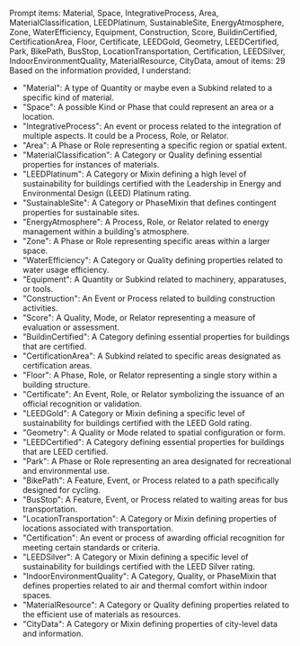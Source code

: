 Prompt items: 
Material, Space, IntegrativeProcess, Area, MaterialClassification, LEEDPlatinum, SustainableSite, EnergyAtmosphere, Zone, WaterEfficiency, Equipment, Construction, Score, BuildinCertified, CertificationArea, Floor, Certificate, LEEDGold, Geometry, LEEDCertified, Park, BikePath, BusStop, LocationTransportation, Certification, LEEDSilver, IndoorEnvironmentQuality, MaterialResource, CityData, 
amout of items: 29
 Based on the information provided, I understand:

- "Material": A type of Quantity or maybe even a Subkind related to a specific kind of material.
- "Space": A possible Kind or Phase that could represent an area or a location.
- "IntegrativeProcess": An event or process related to the integration of multiple aspects. It could be a Process, Role, or Relator.
- "Area": A Phase or Role representing a specific region or spatial extent.
- "MaterialClassification": A Category or Quality defining essential properties for instances of materials.
- "LEEDPlatinum": A Category or Mixin defining a high level of sustainability for buildings certified with the Leadership in Energy and Environmental Design (LEED) Platinum rating.
- "SustainableSite": A Category or PhaseMixin that defines contingent properties for sustainable sites.
- "EnergyAtmosphere": A Process, Role, or Relator related to energy management within a building's atmosphere.
- "Zone": A Phase or Role representing specific areas within a larger space.
- "WaterEfficiency": A Category or Quality defining properties related to water usage efficiency.
- "Equipment": A Quantity or Subkind related to machinery, apparatuses, or tools.
- "Construction": An Event or Process related to building construction activities.
- "Score": A Quality, Mode, or Relator representing a measure of evaluation or assessment.
- "BuildinCertified": A Category defining essential properties for buildings that are certified.
- "CertificationArea": A Subkind related to specific areas designated as certification areas.
- "Floor": A Phase, Role, or Relator representing a single story within a building structure.
- "Certificate": An Event, Role, or Relator symbolizing the issuance of an official recognition or validation.
- "LEEDGold": A Category or Mixin defining a specific level of sustainability for buildings certified with the LEED Gold rating.
- "Geometry": A Quality or Mode related to spatial configuration or form.
- "LEEDCertified": A Category defining essential properties for buildings that are LEED certified.
- "Park": A Phase or Role representing an area designated for recreational and environmental use.
- "BikePath": A Feature, Event, or Process related to a path specifically designed for cycling.
- "BusStop": A Feature, Event, or Process related to waiting areas for bus transportation.
- "LocationTransportation": A Category or Mixin defining properties of locations associated with transportation.
- "Certification": An event or process of awarding official recognition for meeting certain standards or criteria.
- "LEEDSilver": A Category or Mixin defining a specific level of sustainability for buildings certified with the LEED Silver rating.
- "IndoorEnvironmentQuality": A Category, Quality, or PhaseMixin that defines properties related to air and thermal comfort within indoor spaces.
- "MaterialResource": A Category or Quality defining properties related to the efficient use of materials as resources.
- "CityData": A Category or Mixin defining properties of city-level data and information.
